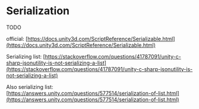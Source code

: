 # Serialization

TODO

official: [https://docs.unity3d.com/ScriptReference/Serializable.html](https://docs.unity3d.com/ScriptReference/Serializable.html)

Serializing list: [https://stackoverflow.com/questions/41787091/unity-c-sharp-jsonutility-is-not-serializing-a-list](https://stackoverflow.com/questions/41787091/unity-c-sharp-jsonutility-is-not-serializing-a-list)

Also serializing list: [https://answers.unity.com/questions/577514/serialization-of-list.html](https://answers.unity.com/questions/577514/serialization-of-list.html)
